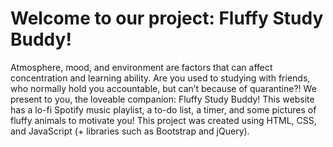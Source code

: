 # Welcome to our project: Fluffy Study Buddy!

Atmosphere, mood, and environment are factors that can affect concentration and learning ability. Are you used to studying with friends, who normally hold you accountable, but can’t because of quarantine?! We present to you, the loveable companion: Fluffy Study Buddy! This website has a lo-fi Spotify music playlist, a to-do list, a timer, and some pictures of fluffy animals to motivate you! This project was created using HTML, CSS, and JavaScript (+ libraries such as Bootstrap and jQuery).
